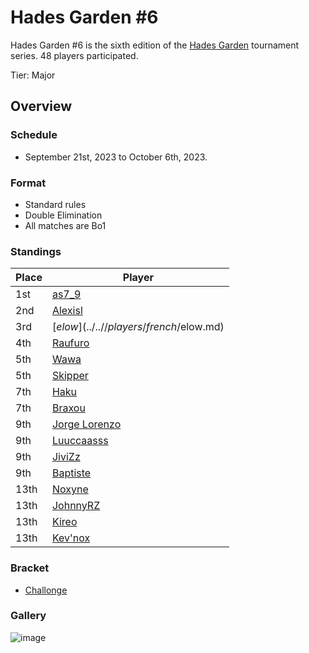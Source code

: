 # Hades Garden #6

Hades Garden #6 is the sixth edition of the [Hades Garden](hgmain.md) tournament series.
48 players participated.

Tier: Major

## Overview

### Schedule
- September 21st, 2023 to October 6th, 2023.

### Format
- Standard rules
- Double Elimination
- All matches are Bo1

### Standings
|Place|Player|
|-|-|
|1st|[as7_9](../..//players/japanese/as7_9.md)|
|2nd|[Alexisl](../..//players/french/alexisl.md)|
|3rd|[$elow](../..//players/french/$elow.md)|
|4th|[Raufuro](../..//players/japanese/raufuro.md)|
|5th|[Wawa](../..//players/luxembourger/wawa.md)|
|5th|[Skipper](../..//players/austrian/skipper.md)|
|7th|[Haku](../..//players/german/haku.md)|
|7th|[Braxou](../..//players/french/braxou.md)|
|9th|[Jorge Lorenzo](../..//players/spanish/jorge.md)|
|9th|[Luuccaasss](../..//players/spanish/lucas.md)|
|9th|[JiviZz](../..//players/french/jivizz.md)|
|9th|[Baptiste](../..//players/french/baptiste.md)|
|13th|[Noxyne](../..//players/french/noxyne.md)|
|13th|[JohnnyRZ](../..//players/spanish/johnny.md)|
|13th|[Kireo](../..//players/french/kireo.md)|
|13th|[Kev'nox](../..//players/french/kevnox.md)|

### Bracket
- [Challonge](https://challonge.com/nagedwn9)

### Gallery

![image](https://github.com/inabikarilibrary/inalib/assets/110833255/ae339f76-f6bf-4f09-93bd-696b25e724e3)


